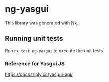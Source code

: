 # ng-yasgui

This library was generated with [Nx](https://nx.dev).

## Running unit tests

Run `nx test ng-yasgui` to execute the unit tests.

### Reference for Yasgui JS

https://docs.triply.cc/yasgui-api/
